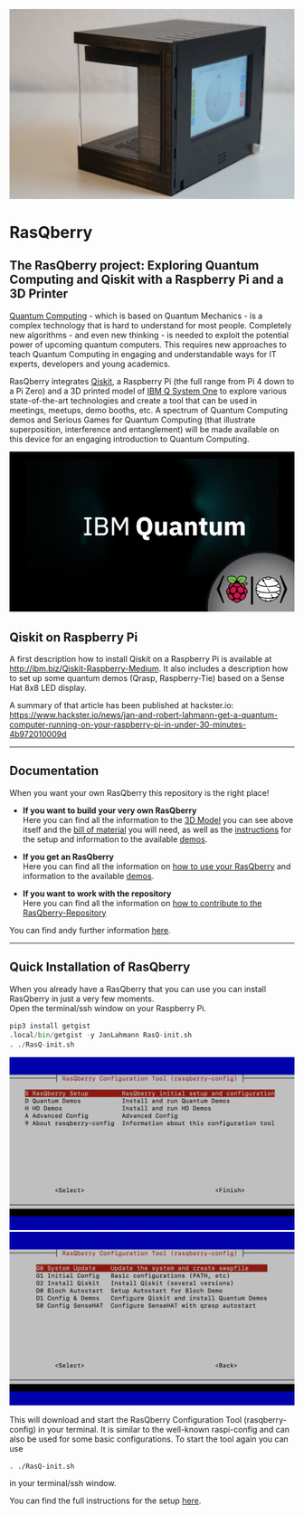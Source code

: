 ![](Artwork/RasQberry_back_Bloch__DSC07046s.jpg)

# RasQberry
## The RasQberry project: Exploring Quantum Computing and Qiskit with a Raspberry Pi and a 3D Printer

[Quantum Computing](https://en.wikipedia.org/wiki/Quantum_computing) - which is based on Quantum Mechanics - is a complex technology that is hard to understand for most people. Completely new algorithms - and even new thinking - is needed to exploit the potential power of upcoming quantum computers. This requires new approaches to teach Quantum Computing in engaging and understandable ways for IT experts, developers and young academics.

RasQberry integrates [Qiskit](https://qiskit.org/), a Raspberry Pi (the full range from Pi 4 down to a Pi Zero) and a 3D printed model of [IBM Q System One](https://www.research.ibm.com/quantum-computing/system-one/) to explore various state-of-the-art technologies and create a tool that can be used in meetings, meetups, demo booths, etc. A spectrum of Quantum Computing demos and Serious Games for Quantum Computing (that illustrate superposition, interference and entanglement) will be made available on this device for an engaging introduction to Quantum Computing. 

<img src="./wallpapers/ibmqantumTwoGlowScaled.png" alt="drawing" /> <br/>

## Qiskit on Raspberry Pi
A first description how to install Qiskit on a Raspberry Pi is available at http://ibm.biz/Qiskit-Raspberry-Medium. It also includes a description how to set up some quantum demos (Qrasp, Raspberry-Tie) based on a Sense Hat 8x8 LED display.

A summary of that article has been published at hackster.io: https://www.hackster.io/news/jan-and-robert-lahmann-get-a-quantum-computer-running-on-your-raspberry-pi-in-under-30-minutes-4b972010009d

***

## Documentation

When you want your own RasQberry this repository is the right place!

* **If you want to build your very own RasQberry**<br/> 
Here you can find all the information to the [3D Model](https://janlahmann.github.io/RasQberry/documentation/3DModel.html) you can see above itself and the [bill of material](https://janlahmann.github.io/RasQberry/documentation/3DModel_BillOfMaterial.html) you will need, as well as the [instructions](https://janlahmann.github.io/RasQberry/documentation/RasQberry_Setup.html) for the setup and information to the available [demos](https://janlahmann.github.io/RasQberry/documentation/RasQberry_Demos.html).

* **If you get an RasQberry**<br/>
Here you can find all the information on [how to use your RasQberry](https://janlahmann.github.io/RasQberry/documentation/HowToUse.html) and information to the available [demos](https://janlahmann.github.io/RasQberry/documentation/RasQberry_Demos.html).

* **If you want to work with the repository**<br/>
Here you can find all the information on [how to contribute to the RasQberry-Repository](https://janlahmann.github.io/RasQberry/documentation/HowToContribute.html)

You can find andy further information [here](https://janlahmann.github.io/RasQberry/).

***

## Quick Installation of RasQberry
When you already have a RasQberry that you can use you can install RasQberry in just a very few moments.<br/>
Open the terminal/ssh window on your Raspberry Pi.
```python
pip3 install getgist
.local/bin/getgist -y JanLahmann RasQ-init.sh
. ./RasQ-init.sh
```
<p align="center"> 
    <img src="./Artwork/rasqberry_config-1.png" alt="drawing"/> <img src="./Artwork/rasqberry_config-2.png" alt="drawing"/> 
</p>

This will download and start the RasQberry Configuration Tool (rasqberry-config) in your terminal. It is similar to the well-known raspi-config and can also be used for some basic configurations. 
To start the tool again you can use 

```pyhton 
. ./RasQ-init.sh 
````

in your terminal/ssh window.

You can find the full instructions for the setup [here](https://janlahmann.github.io/RasQberry/documentation/RasQberry_Setup.html).